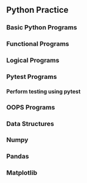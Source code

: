 ## Python Practice
### Basic Python Programs
### Functional Programs
### Logical Programs
### Pytest Programs
#### Perform testing using pytest
### OOPS Programs
### Data Structures
### Numpy
### Pandas
### Matplotlib
